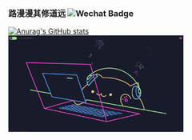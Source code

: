### 路漫漫其修道远  ![Wechat Badge](https://img.shields.io/badge/-zhl1232-7BB32E?style=flat-square&logo=wechat&logoColor=white)

[![Anurag's GitHub stats](https://github-readme-stats.vercel.app/api?username=zhl1232&show_icons=true&theme=radical)](https://github.com/anuraghazra/github-readme-stats)
<img src="https://github.com/zhl1232/zhl1232/blob/main/CodingCat.gif?raw=true" alt="Synthwave" height="193" width="350">


<!--
**zhl1232/zhl1232** is a ✨ _special_ ✨ repository because its `README.md` (this file) appears on your GitHub profile.

Here are some ideas to get you started:

- 🔭 I’m currently working on ...
- 🌱 I’m currently learning ...
- 👯 I’m looking to collaborate on ...
- 🤔 I’m looking for help with ...
- 💬 Ask me about ...
- 📫 How to reach me: ...
- 😄 Pronouns: ...
- ⚡ Fun fact: ...
-->
